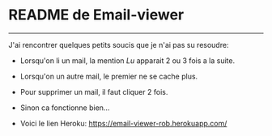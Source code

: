 # README de Email-viewer
___

J'ai rencontrer quelques petits soucis que je n'ai pas su resoudre:
* Lorsqu'on li un mail, la mention *Lu* apparait 2 ou 3 fois a la suite.
* Lorsqu'on un autre mail, le premier ne se cache plus.
* Pour supprimer un mail, il faut cliquer 2 fois.
* Sinon ca fonctionne bien...


* Voici le lien Heroku:
https://email-viewer-rob.herokuapp.com/
